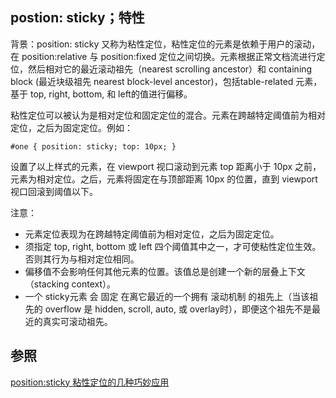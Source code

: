## postion: sticky；特性
背景：position: sticky 又称为粘性定位，粘性定位的元素是依赖于用户的滚动，在 position:relative 与 position:fixed 定位之间切换。元素根据正常文档流进行定位，然后相对它的最近滚动祖先（nearest scrolling ancestor）和 containing block (最近块级祖先 nearest block-level ancestor)，包括table-related 元素，基于 top, right, bottom, 和 left的值进行偏移。

粘性定位可以被认为是相对定位和固定定位的混合。元素在跨越特定阈值前为相对定位，之后为固定定位。例如：
```
#one { position: sticky; top: 10px; }
```

设置了以上样式的元素，在 viewport 视口滚动到元素 top 距离小于 10px 之前，元素为相对定位。之后，元素将固定在与顶部距离 10px 的位置，直到 viewport 视口回滚到阈值以下。


注意：
* 元素定位表现为在跨越特定阈值前为相对定位，之后为固定定位。
* 须指定 top, right, bottom 或 left 四个阈值其中之一，才可使粘性定位生效。否则其行为与相对定位相同。
* 偏移值不会影响任何其他元素的位置。该值总是创建一个新的层叠上下文（stacking context）。
* 一个 sticky元素 会 固定 在离它最近的一个拥有 滚动机制 的祖先上（当该祖先的 overflow 是 hidden, scroll, auto, 或 overlay时），即便这个祖先不是最近的真实可滚动祖先。


## 参照
[position:sticky 粘性定位的几种巧妙应用]( https://juejin.cn/post/6953145161895378951)